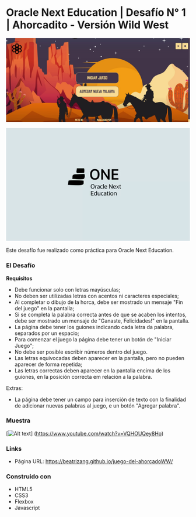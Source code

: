 # Oracle Next Education | Desafío N° 1 | Ahorcadito - Versión Wild West

![](img/screen/presentacion.jpg)

![](img/Oracle-ONE.webp)

Este desafío fue realizado como práctica para Oracle Next Education.

### El Desafío

 **Requisitos**
- Debe funcionar solo con letras mayúsculas;
- No deben ser utilizadas letras con acentos ni caracteres especiales;
- Al completar o dibujo de la horca, debe ser mostrado un mensaje "Fin del juego" en la pantalla;
- Si se completa la palabra correcta antes de que se acaben los intentos, debe ser mostrado un mensaje de "Ganaste, Felicidades!" en la pantalla.
- La página debe tener los guiones indicando cada letra da palabra, separados por un espacio;
- Para comenzar el juego la página debe tener un botón de "Iniciar Juego";
- No debe ser posible escribir números dentro del juego.
- Las letras equivocadas deben aparecer en la pantalla, pero no pueden aparecer de forma repetida;
- Las letras correctas deben aparecer en la pantalla encima de los guiones, en la posición correcta em relación a la palabra.

Extras:
- La página debe tener un campo para inserción de texto con la finalidad de adicionar nuevas palabras al juego, e un botón "Agregar palabra".



### Muestra

[![Alt text](https://img.youtube.com/vi/VQHOUQey8Ho/0.jpg)]
(https://www.youtube.com/watch?v=VQHOUQey8Ho)



### Links

- Página URL: https://beatrizang.github.io/juego-del-ahorcadoWW/


### Construido con

- HTML5
- CSS3
- Flexbox
- Javascript
